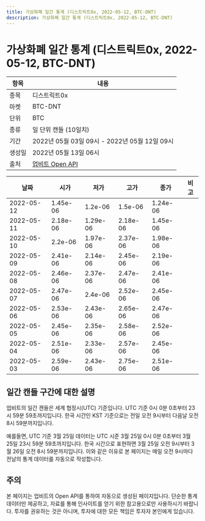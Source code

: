 ```yaml
---
title: 가상화폐 일간 통계 (디스트릭트0x, 2022-05-12, BTC-DNT)
description: 가상화폐 일간 통계 (디스트릭트0x, 2022-05-12, BTC-DNT)
---
```



가상화폐 일간 통계 (디스트릭트0x, 2022-05-12, BTC-DNT)
===

|항목|내용|
|--|--|
|종목|디스트릭트0x|
|마켓|BTC-DNT|
|단위|BTC|
|종류|일 단위 캔들 (10일치)|
|기간|2022년 05월 03일 09시 - 2022년 05월 12일 09시|
|생성일|2022년 05월 13일 06시|
|출처|[업비트 Open API](https://docs.upbit.com)|


|날짜|시가|저가|고가|종가|비고|
|--|--|--|--|--|--|
|2022-05-12|1.45e-06|1.2e-06|1.5e-06|1.24e-06|    |
|2022-05-11|2.18e-06|1.29e-06|2.18e-06|1.45e-06|    |
|2022-05-10|2.2e-06|1.97e-06|2.37e-06|1.98e-06|    |
|2022-05-09|2.41e-06|2.14e-06|2.45e-06|2.19e-06|    |
|2022-05-08|2.46e-06|2.37e-06|2.47e-06|2.41e-06|    |
|2022-05-07|2.47e-06|2.4e-06|2.52e-06|2.45e-06|    |
|2022-05-06|2.53e-06|2.43e-06|2.65e-06|2.47e-06|    |
|2022-05-05|2.45e-06|2.35e-06|2.58e-06|2.52e-06|    |
|2022-05-04|2.51e-06|2.33e-06|2.57e-06|2.45e-06|    |
|2022-05-03|2.59e-06|2.43e-06|2.75e-06|2.51e-06|    |


일간 캔들 구간에 대한 설명
---


업비트의 일간 캔들은 세계 협정시(UTC) 기준입니다. 
UTC 기준 0시 0분 0초부터 23시 59분 59초까지입니다. 
한국 시간인 KST 기준으로는 전일 오전 9시부터 다음날 오전 8시 59분까지입니다. 


예를들면, UTC 기준 3월 25일 데이터는 UTC 시준 3월 25일 0시 0분 0초부터 3월 25일 23시 59분 59초까지입니다. 
한국 시간으로 표현하면 3월 25일 오전 9시부터 3월 26일 오전 8시 59분까지입니다. 
이와 같은 이유로 본 페이지는 매일 오전 9시마다 전날의 통계 데이터를 자동으로 작성합니다. 


주의
---


본 페이지는 업비트의 Open API를 통하여 자동으로 생성된 페이지입니다. 
단순한 통계 데이터만 제공하고, 자료를 통해 인사이트를 얻기 위한 참고용으로만 사용하시기 바랍니다. 
투자를 권유하는 것은 아니며, 투자에 대한 모든 책임은 투자자 본인에게 있습니다. 
